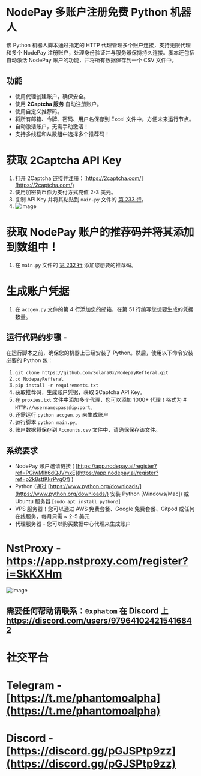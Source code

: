 # NodePay 多账户注册免费 Python 机器人

该 Python 机器人脚本通过指定的 HTTP 代理管理多个账户连接，支持无限代理和多个 NodePay 注册账户，处理身份验证并与服务器保持持久连接。脚本还包括自动激活 NodePay 账户的功能，并将所有数据保存到一个 CSV 文件中。

## 功能

- 使用代理创建账户，确保安全。
- 使用 **2Captcha 服务** 自动注册账户。
- 使用自定义推荐码。
- 将所有邮箱、令牌、密码、用户名保存到 Excel 文件中，方便未来运行节点。
- 自动激活账户，无需手动激活！
- 支持多线程和从数组中选择多个推荐码！

# 获取 2Captcha API Key

1. 打开 2Captcha 链接并注册：[https://2captcha.com/](https://2captcha.com/)
2. 使用加密货币作为支付方式充值 2-3 美元。
3. 复制 API Key 并将其粘贴到 `main.py` 文件的 [第 233 行](https://github.com/Solana0x/NodepayRefferal/blob/6913c17f72d4a37de0638d32017b8721f776d826/main.py#L233)。
4. ![image](https://github.com/user-attachments/assets/a4375bfe-5bdd-476c-b0c9-3c7627d33dad)

# 获取 NodePay 账户的推荐码并将其添加到数组中！

1. 在 `main.py` 文件的 [第 232 行](https://github.com/Solana0x/NodepayRefferal/blob/6913c17f72d4a37de0638d32017b8721f776d826/main.py#L232) 添加您想要的推荐码。

# 生成账户凭据

1. 在 `accgen.py` 文件的第 4 行添加您的邮箱，在第 51 行编写您想要生成的凭据数量。

## 运行代码的步骤 -

在运行脚本之前，确保您的机器上已经安装了 Python。然后，使用以下命令安装必要的 Python 包：

1. ``` git clone https://github.com/Solana0x/NodepayRefferal.git ```
2. ``` cd NodepayRefferal ```
3. ``` pip install -r requirements.txt ```
4. 获取推荐码，生成账户凭据，获取 2Captcha API Key。
5. 在 `proxies.txt` 文件中添加多个代理，您可以添加 1000+ 代理！格式为 # `HTTP://username:pass@ip:port`。
6. 还需运行 `python accgen.py` 来生成账户
7. 运行脚本 `python main.py`。
8. 账户数据将保存到 `Accounts.csv` 文件中，请确保保存该文件。

## 系统要求

- NodePay 账户邀请链接 ( [https://app.nodepay.ai/register?ref=PGiwMlh6dQJVmxE](https://app.nodepay.ai/register?ref=p2k8sttKkrPvgOf) )
- Python (通过 [https://www.python.org/downloads/](https://www.python.org/downloads/) 安装 Python [Windows/Mac]) 或 Ubuntu 服务器 [`sudo apt install python3`]
- VPS 服务器！您可以通过 AWS 免费套餐、Google 免费套餐、Gitpod 或任何在线服务，每月只需 ~ 2-5 美元
- 代理服务器 - 您可以购买数据中心代理来生成账户

# NstProxy - https://app.nstproxy.com/register?i=SkKXHm

![image](https://github.com/user-attachments/assets/2d225d31-e06a-410b-adae-11caca9865f1)

## 需要任何帮助请联系：`0xphatom` 在 Discord 上 https://discord.com/users/979641024215416842

# 社交平台

# Telegram - [https://t.me/phantomoalpha](https://t.me/phantomoalpha)
# Discord - [https://discord.gg/pGJSPtp9zz](https://discord.gg/pGJSPtp9zz)
